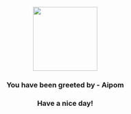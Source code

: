 <p align="center">
            <img src="https://raw.githubusercontent.com/PokeAPI/sprites/master/sprites/pokemon/190.png" width="150" height="150">
          </p>
          <h3 align="center">You have been greeted by - <b>Aipom</b></h3>
          <h3 align="center">Have a nice day!</h3>
        